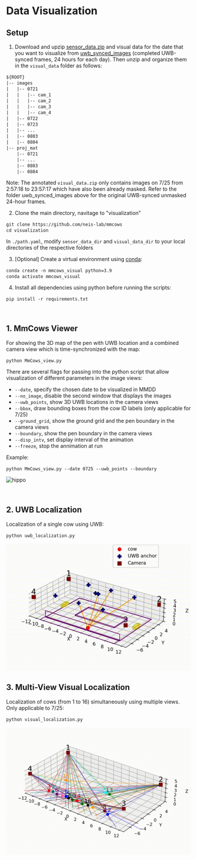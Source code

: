 # Data Visualization



## Setup
1. Download and upzip [sensor_data.zip](https://purdue0-my.sharepoint.com/:u:/g/personal/vu64_purdue_edu/EbqpyJkUdgtGiZ0ZQpkyqtQBSZEh8PhInGu7V5FVl0uWMw?e=Yuga6R) and visual data for the date that you want to visualize from [uwb_synced_images](https://purdue0-my.sharepoint.com/:f:/g/personal/vu64_purdue_edu/Et4vQrsbOvRNudWe7SGn7p0BzPJlyWY6jXG1NOn39me5-A?e=DuY0TM) (completed UWB-synced frames, 24 hours for each day). Then unzip and organize them in the ```visual_data``` folder as follows:
```
${ROOT}
|-- images
|   |-- 0721
|   |   |-- cam_1
|   |   |-- cam_2
|   |   |-- cam_3
|   |   |-- cam_4
|   |-- 0722
|   |-- 0723
|   |-- ...
|   |-- 0803
|   |-- 0804
|-- proj_mat
    |-- 0721
    |-- ...
    |-- 0803
    |-- 0804
```
Note: The annotated ```visual_data.zip``` only contains images on 7/25 from 2:57:18 to 23:57:17 which have also been already masked. Refer to the folder uwb_synced_images above for the original UWB-synced unmasked 24-hour frames.

2. Clone the main directory, navitage to "visualization"
```
git clone https://github.com/neis-lab/mmcows
cd visualization
```

In ```./path.yaml```, modify ```sensor_data_dir``` and ```visual_data_dir``` to your local directories of the respective folders

3. [Optional] Create a virtual environment using [conda](https://docs.anaconda.com/free/miniconda/): 
```
conda create -n mmcows_visual python=3.9
conda activate mmcows_visual
```
4. Install all dependencies using python before running the scripts:
```
pip install -r requirements.txt
```


<br />

## 1. MmCows Viewer
For showing the 3D map of the pen with UWB location and a combined camera view which is time-synchronized with the map:
```
python MmCows_view.py
```


There are several flags for passing into the python script that allow visualization of different parameters in the image views:
* ```--date```, specify the chosen date to be visualized in MMDD
* ```--no_image```, disable the second window that displays the images
* ```--uwb_points```, show 3D UWB locations in the camera views
* ```--bbox```, draw bounding boxes from the cow ID labels (only applicable for 7/25)
* ```--ground_grid```, show the ground grid and the pen boundary in the camera views
* ```--boundary```, show the pen boundary in the camera views
* ```--disp_intv```, set display interval of the animation
* ```--freeze```, stop the annimation at run


Example:
```
python MmCows_view.py --date 0725 --uwb_points --boundary
```

<!--https://github.com/neis-lab/mmcows/assets/60267498/a29fd3cf-ad23-49db-80af-38ae963d77f1-->
![hippo](./images/mmcows_view_vid.gif)


<br />

## 2. UWB Localization
Localization of a single cow using UWB:
```
python uwb_localization.py
```
<img src="./images/uwb_loc_vid.gif" alt="hippo" width="500" />


<br />

## 3. Multi-View Visual Localization
Localization of cows (from 1 to 16) simultaneously using multiple views. Only applicable to 7/25:
```
python visual_localization.py
```

<img src="./images/visual_loc_vid.gif" alt="hippo" width="500" />

